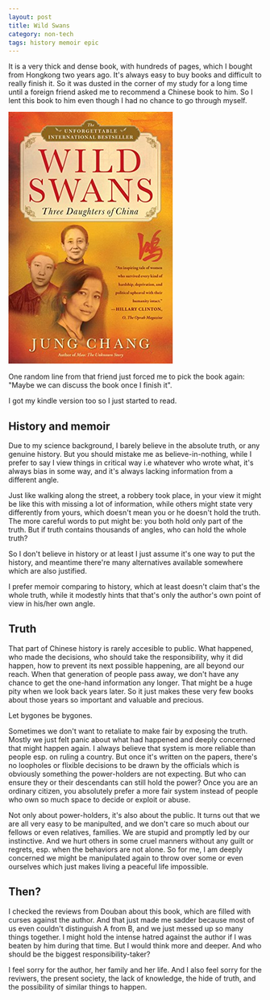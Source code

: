```yaml
---
layout: post
title: Wild Swans
category: non-tech
tags: history memoir epic
---
```


It is a very thick and dense book, with hundreds of pages, which I bought from 
Hongkong two years ago. It's always easy to buy books and difficult to really finish
it. So it was dusted in the corner of my study for a long time until a foreign friend
asked me to recommend a Chinese book to him. So I lent this book to him even though I
had no chance to go through myself.

![wild_swan](/assets/images/wild_swans.jpg)

One random line from that friend just forced me to pick the book again: "Maybe we can discuss
the book once I finish it".

I got my kindle version too so I just started to read.

## History and memoir

Due to my science background, I barely believe in the absolute truth, or any genuine history. But
you should mistake me as believe-in-nothing, while I prefer to say I view things in critical way
i.e whatever who wrote what, it's always bias in some way, and it's always lacking information from
a different angle.

Just like walking along the street, a robbery took place, in your view it might be like this with missing
a lot of information, while others might state very differently from yours, which doesn't mean you or he
doesn't hold the truth. The more careful words to put might be: you both hold only part of the truth.
But if truth contains thousands of angles, who can hold the whole truth?

So I don't believe in history or at least I just assume it's one way to put the history, and meantime there're
many alternatives available somewhere which are also justified.

I prefer memoir comparing to history, which at least doesn't claim that's the whole truth, while it modestly hints
that that's only the author's own point of view in his/her own angle.

## Truth

That part of Chinese history is rarely accesible to public. What happened, who made the decisions, who should take
the responsibility, why it did happen, how to prevent its next possible happening, are all beyond our reach.
When that generation of people pass away, we don't have any chance to get the one-hand information any longer. That
might be a huge pity when we look back years later. So it just makes these very few books about those years so important
and valuable and precious.

Let bygones be bygones. 

Sometimes we don't want to retaliate to make fair by exposing the truth. Mostly we just felt panic about what had happened
and deeply concerned that might happen again. I always believe that system is more reliable than people esp. on ruling a country.
But once it's written on the papers, there's no loopholes or flixible decisions to be drawn by the officials which is obviously
something the power-holders are not expecting. But who can ensure they or their descendants can still hold the power? Once you
are an ordinary citizen, you absolutely prefer a more fair system instead of people who own so much space to decide or exploit
or abuse.

Not only about power-holders, it's also about the public. It turns out that we are all very easy to be manipulted, and we don't 
care so much about our fellows or even relatives, families. We are stupid and promptly led by our instinctive. And we hurt
others in some cruel manners without any guilt or regrets, esp. when the behaviors are not alone. So for me, I am deeply concerned
we might be manipulated again to throw over some or even ourselves which just makes living a peaceful life impossible.


## Then?

I checked the reviews from Douban about this book, which are filled with curses against the author. And that just made me sadder
because most of us even couldn't distinguish A from B, and we just messed up so many things together. I might hold the intense
hatred against the author if I was beaten by him during that time. But I would think more and deeper. And who should be the biggest
responsibility-taker?

I feel sorry for the author, her family and her life. And I also feel sorry for the reviwers, the present society, the lack
of knowledge, the hide of truth, and the possibility of similar things to happen.
